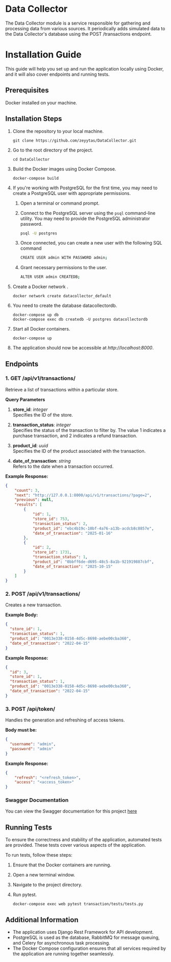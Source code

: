 # Data Collector
The Data Collector module is a service responsible for gathering and processing data from various sources. It periodically adds simulated data to the Data Collector's database using the POST /transactions endpoint.

# Installation Guide

This guide will help you set up and run the application locally using Docker, and it will also cover endpoints and running tests.

## Prerequisites
Docker installed on your machine.
 
## Installation Steps
1. Clone the repository to your local machine.

    ```shell
    git clone https://github.com/zeyytas/DataCollector.git
    ```

2. Go to the root directory of the project.
   
   ```shell
   cd DataCollector
   ```

3. Build the Docker images using Docker Compose.
   
   ```shell
   docker-compose build
   ```

4. If you're working with PostgreSQL for the first time, you may need to create a PostgreSQL user with appropriate permissions.

   1. Open a terminal or command prompt.
   2. Connect to the PostgreSQL server using the `psql` command-line utility. You may need to provide the PostgreSQL administrator password.

      ```bash
      psql -U postgres
      ```
   3. Once connected, you can create a new user with the following SQL command

      ```bash
      CREATE USER admin WITH PASSWORD admin;
      ```

   4. Grant necessary permissions to the user.

      ```bash
      ALTER USER admin CREATEDB;
      ```

5. Create a Docker network . 

   ```shell
   docker network create datacollector_default
   ```

6. You need to create the database datacollectordb.

   ```shell
   docker-compose up db
   docker-compose exec db createdb -U postgres datacollectordb
   ```

7. Start all Docker containers.

   ```shell
   docker-compose up
   ```

8. The application should now be accessible at _http://localhost:8000_.


## Endpoints

### 1. GET /api/v1/transactions/  
Retrieve a list of transactions within a particular store.  

**Query Parameters**

1. **store_id**: _integer_  
   Specifies the ID of the store.

2. **transaction_status**: _integer_  
   Specifies the status of the transaction to filter by. The value 1 indicates a purchase transaction, and 2 indicates a refund transaction.

3. **product_id**: _uuid_  
   Specifies the ID of the product associated with the transaction.

4. **date_of_transaction**: _string<date->_    
   Refers to the date when a transaction occurred.


**Example Response:**
```json
{
    "count": 3,
    "next": "http://127.0.0.1:8000/api/v1/transactions/?page=2",
    "previous": null,
    "results": [
        {
            "id": 1,
            "store_id": 753,
            "transaction_status": 2,
            "product_id": "ebc4b19c-10bf-4a76-a13b-acdcb8c8857e",
            "date_of_transaction": "2025-01-16"
        },
        {
            "id": 2,
            "store_id": 1731,
            "transaction_status": 1,
            "product_id": "0bbff6de-d695-48c5-8a1b-921919887cbf",
            "date_of_transaction": "2025-10-15"
        }
    ]
}
```

### 2. POST /api/v1/transactions/  
Creates a new transaction.  

**Example Body:**    
```json
{
  "store_id": 1,
  "transaction_status": 1,
  "product_id": "0013e338-0158-4d5c-8698-aebe00cba360",
  "date_of_transaction": "2022-04-15"
}
```
**Example Response:**    
```json
{
  "id": 3,
  "store_id": 1,
  "transaction_status": 1,
  "product_id": "0013e338-0158-4d5c-8698-aebe00cba360",
  "date_of_transaction": "2022-04-15"
}
```

### 3. POST /api/token/  
Handles the generation and refreshing of access tokens.

**Body must be:**
```json
{
  "username": "admin",
  "password": "admin"
}
```

**Example Response:**    
```json
{
    "refresh": "<refresh_token>",
    "access": "<access_token>"
}
```  
### Swagger Documentation

You can view the Swagger documentation for this project [here](/swagger.yaml)  

## Running Tests  

To ensure the correctness and stability of the application, automated tests are provided. These tests cover various aspects of the application.

To run tests, follow these steps:
1. Ensure that the Docker containers are running.
2. Open a new terminal window.
3. Navigate to the project directory.
4. Run pytest.

   ```shell
   docker-compose exec web pytest transaction/tests/tests.py
   ```

## Additional Information
- The application uses Django Rest Framework for API development.
- PostgreSQL is used as the database, RabbitMQ for message queuing, and Celery for asynchronous task processing.
- The Docker Compose configuration ensures that all services required by the application are running together seamlessly.
